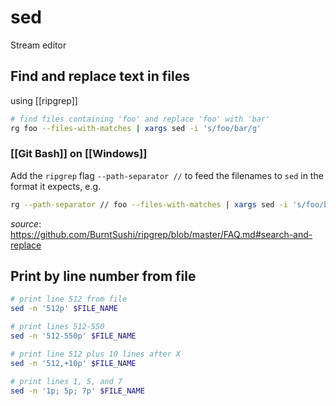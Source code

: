 # sed

Stream editor

## Find and replace text in files

using [[ripgrep]]

```bash
# find files containing 'foo' and replace 'foo' with 'bar'
rg foo --files-with-matches | xargs sed -i 's/foo/bar/g'
```

### [[Git Bash]] on [[Windows]]

Add the `ripgrep` flag `--path-separator //` to feed the filenames to `sed` in the format it expects, e.g.

```bash
rg --path-separator // foo --files-with-matches | xargs sed -i 's/foo/bar/g'
```

_source_: <https://github.com/BurntSushi/ripgrep/blob/master/FAQ.md#search-and-replace>

## Print by line number from file

```bash
# print line 512 from file
sed -n '512p' $FILE_NAME

# print lines 512-550
sed -n '512-550p' $FILE_NAME

# print line 512 plus 10 lines after X
sed -n '512,+10p' $FILE_NAME

# print lines 1, 5, and 7
sed -n '1p; 5p; 7p' $FILE_NAME
```
